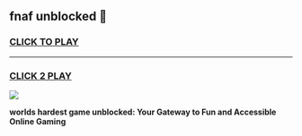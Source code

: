 
## fnaf unblocked 👋
<h3>
<a href="https://premium.freeplayer.one?title=fnaf_unblocked&ref=13F">CLICK TO PLAY</a></h3>
<hr>

<h3>
<a href="https://premium.freeplayer.one?title=fnaf_unblocked&ref=13F">CLICK 2 PLAY</a>
  
</h3>

<a href="https://premium.freeplayer.one?title=fnaf_unblocked&ref=12F/"><img src="https://clearcache.store/games.png"></a>


**worlds hardest game unblocked: Your Gateway to Fun and Accessible Online Gaming**
